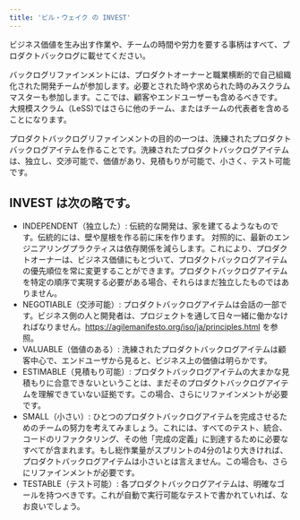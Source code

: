 ```yaml
---
title: 'ビル・ウェイク の INVEST'
---
```

ビジネス価値を生み出す作業や、チームの時間や労力を要する事柄はすべて、プロダクトバックログに載せてください。

バックログリファインメントには、プロダクトオーナーと職業横断的で自己組織化された開発チームが参加します。必要とされた時や求められた時のみスクラムマスターも参加します。ここでは、顧客やエンドユーザーも含めるべきです。
大規模スクラム（LeSS)ではさらに他のチーム、またはチームの代表者を含めることになります。

プロダクトバックログリファインメントの目的の一つは、洗練されたプロダクトバックログアイテムを作ることです。洗練されたプロダクトバックログアイテムは、独立し、交渉可能で、価値があり、見積もりが可能で、小さく、テスト可能です。

## INVEST は次の略です。

* INDEPENDENT（独立した）:
伝統的な開発は、家を建てるようなものです。伝統的には、壁や屋根を作る前に床を作ります。
対照的に、最新のエンジニアリングプラクティスは依存関係を減らします。これにより、プロダクトオーナーは、ビジネス価値にもとづいて、プロダクトバックログアイテムの優先順位を常に変更することができます。プロダクトバックログアイテムを特定の順序で実現する必要がある場合、それらはまだ独立したものではありません。
* NEGOTIABLE（交渉可能）:
プロダクトバックログアイテムは会話の一部です。ビジネス側の人と開発者は、プロジェクトを通して日々一緒に働かなければなりません。https://agilemanifesto.org/iso/ja/principles.html を参照。
* VALUABLE（価値のある）:
洗練されたプロダクトバックログアイテムは顧客中心で、エンドユーザから見ると、ビジネス上の価値は明らかです。
* ESTIMABLE（見積もり可能）:
プロダクトバックログアイテムの大まかな見積もりに合意できないということは、まだそのプロダクトバックログアイテムを理解できていない証拠です。この場合、さらにリファインメントが必要です。
* SMALL（小さい）:
ひとつのプロダクトバックログアイテムを完成させるためのチームの努力を考えてみましょう。これには、すべてのテスト、統合、コードのリファクタリング、その他「完成の定義」に到達するために必要なすべてが含まれます。もし総作業量がスプリントの4分の1より大きければ、プロダクトバックログアイテムは小さいとは言えません。この場合も、さらにリファインメントが必要です。
* TESTABLE（テスト可能）:
各プロダクトバックログアイテムは、明確なゴールを持つべきです。これが自動で実行可能なテストで書かれていれば、なお良いでしょう。

